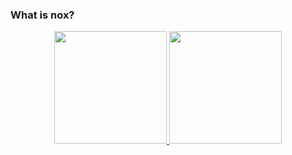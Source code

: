 ### What is nox? 


<div align="center">
  <a href="https://github.com/Thiagonox">
  <img height="180em" src="https://Thiagonox/github-readme-stats.vercel.app/api?username=Thiagonox&show_icons=true&theme=thiagonox&include_all_commits=true&count_private=true"/>
  <img height="180em" src="https://github-readme-stats.vercel.app/api/top-langs/?username=Thiagonox&layout=compact&langs_count=7&theme=dark"/>
</div>

